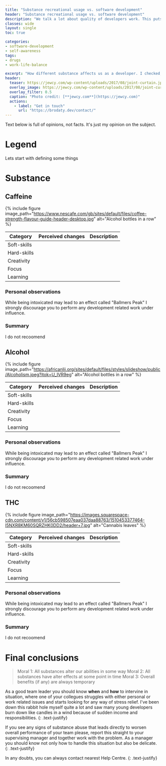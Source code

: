 ```yaml
---
title: "Substance recreational usage vs. software development"
header: "Substance recreational usage vs. software development"
description: "We talk a lot about quality of developers work. This puts a lot of stress on development team. Some of them lean towards recreational drug usage to relief it. I'll tell you how it affects us."
classes: wide
layout: single
toc: true

categories:
- software-development
- self-awareness
tags:
- drugs
- work-life-balance

excerpt: "How different substance affects us as a developer. I checked, so you don't have to."
header: 
  teaser: https://jewcy.com/wp-content/uploads/2017/08/joint-curtain.jpg
  overlay_image: https://jewcy.com/wp-content/uploads/2017/08/joint-curtain.jpg
  overlay_filter: 0.5
  caption: "Photo credit: [**jewcy.com**](https://jewcy.com)"
  actions:
    - label: "Get in touch"
      url: "https://brodaty.dev/contact/"
---
```



<p class='notice notice--danger'>
    <span class="fa fa-fw fa-exclamation-triangle"></span> 
    Text below is full of <italic>opinions</italic>, not <bold>facts</bold>. It's just my opinion on the subject.
</p>

# Legend

Lets start with defining some things

# Substance

## Caffeine
{% include figure
image_path="https://www.nescafe.com/gb/sites/default/files/coffee-strength-flavour-guide-header-desktop.jpg"
alt="Alcohol bottles in a row" %}

| Category    | Perceived changes                                                                                                                       | Description |
|-------------|-----------------------------------------------------------------------------------------------------------------------------------------|-------------|
| Soft-skills | <i class="fas fa-star"></i><i class="far fa-star"></i><i class="far fa-star"></i><i class="far fa-star"></i><i class="far fa-star"></i> |             |
| Hard-skills | <i class="fas fa-star"></i><i class="far fa-star"></i><i class="far fa-star"></i><i class="far fa-star"></i><i class="far fa-star"></i> |             |
| Creativity  | <i class="fas fa-star"></i><i class="far fa-star"></i><i class="far fa-star"></i><i class="far fa-star"></i><i class="far fa-star"></i> |             | 
| Focus       | <i class="fas fa-star"></i><i class="far fa-star"></i><i class="far fa-star"></i><i class="far fa-star"></i><i class="far fa-star"></i> |             |
| Learning    | <i class="fas fa-star"></i><i class="far fa-star"></i><i class="far fa-star"></i><i class="far fa-star"></i><i class="far fa-star"></i> |             |


### Personal observations

While being intoxicated may lead to an effect called "Ballmers Peak" I strongly discourage you to perform any development related work under influence.

### Summary

<p class="notice--danger">
  I do not recoomend
</p>

## Alcohol
{% include figure 
image_path="https://africanlii.org/sites/default/files/styles/slideshow/public/Alcoholism.jpeg?itok=U_IVR9eg" 
alt="Alcohol bottles in a row" %}

| Category    | Perceived changes                                                                                                                       | Description |
|-------------|-----------------------------------------------------------------------------------------------------------------------------------------|-------------|
| Soft-skills | <i class="fas fa-star"></i><i class="far fa-star"></i><i class="far fa-star"></i><i class="far fa-star"></i><i class="far fa-star"></i> |             |
| Hard-skills | <i class="fas fa-star"></i><i class="far fa-star"></i><i class="far fa-star"></i><i class="far fa-star"></i><i class="far fa-star"></i> |             |
| Creativity  | <i class="fas fa-star"></i><i class="far fa-star"></i><i class="far fa-star"></i><i class="far fa-star"></i><i class="far fa-star"></i> |             | 
| Focus       | <i class="fas fa-star"></i><i class="far fa-star"></i><i class="far fa-star"></i><i class="far fa-star"></i><i class="far fa-star"></i> |             |
| Learning    | <i class="fas fa-star"></i><i class="far fa-star"></i><i class="far fa-star"></i><i class="far fa-star"></i><i class="far fa-star"></i> |             |


### Personal observations

While being intoxicated may lead to an effect called "Ballmers Peak" I strongly discourage you to perform any development related work under influence.

### Summary

<p class="notice--danger">
  I do not recoomend
</p>

## THC
{% include figure
image_path="https://images.squarespace-cdn.com/content/v1/56cb598507eaa037daa88763/1510453377464-I5NXR8KM60SQRZHK0DD2/header+7.jpg"
alt="Cannabis leaves" %}

| Category    | Perceived changes                                                                                                                       | Description |
|-------------|-----------------------------------------------------------------------------------------------------------------------------------------|-------------|
| Soft-skills | <i class="fas fa-star"></i><i class="far fa-star"></i><i class="far fa-star"></i><i class="far fa-star"></i><i class="far fa-star"></i> |             |
| Hard-skills | <i class="fas fa-star"></i><i class="far fa-star"></i><i class="far fa-star"></i><i class="far fa-star"></i><i class="far fa-star"></i> |             |
| Creativity  | <i class="fas fa-star"></i><i class="far fa-star"></i><i class="far fa-star"></i><i class="far fa-star"></i><i class="far fa-star"></i> |             | 
| Focus       | <i class="fas fa-star"></i><i class="far fa-star"></i><i class="far fa-star"></i><i class="far fa-star"></i><i class="far fa-star"></i> |             |
| Learning    | <i class="fas fa-star"></i><i class="far fa-star"></i><i class="far fa-star"></i><i class="far fa-star"></i><i class="far fa-star"></i> |             |


### Personal observations

While being intoxicated may lead to an effect called "Ballmers Peak" I strongly discourage you to perform any development related work under influence.

### Summary

<p class="notice--danger">
  I do not recoomend
</p>

# Final conclusions

> Moral 1: All substances alter our abilities in some way
> Moral 2: All substances have alter effects at some point in time
> Moral 3: Overall benefits (if any) are always temporary

As a good team leader you should know **when** and **how** to intervine in situation, where one of your collegues struggles 
with either personal or work related issues and starts looking for any way of stress relief. I've been down this rabbit hole 
myself quite a lot and saw many young developers burn down like candles in a wind because of sudden income and responsibilities.
{: .text-justify}

If you see any signs of substance abuse that leads directly to worsen overall performance of your team please, report this straight 
to your supervising manager and together work with the problem. As a manager you should know not only how to handle this situation 
but also be delicate.
{: .text-justify}

In any doubts, you can always contact nearest Help Centre.
{: .text-justify}